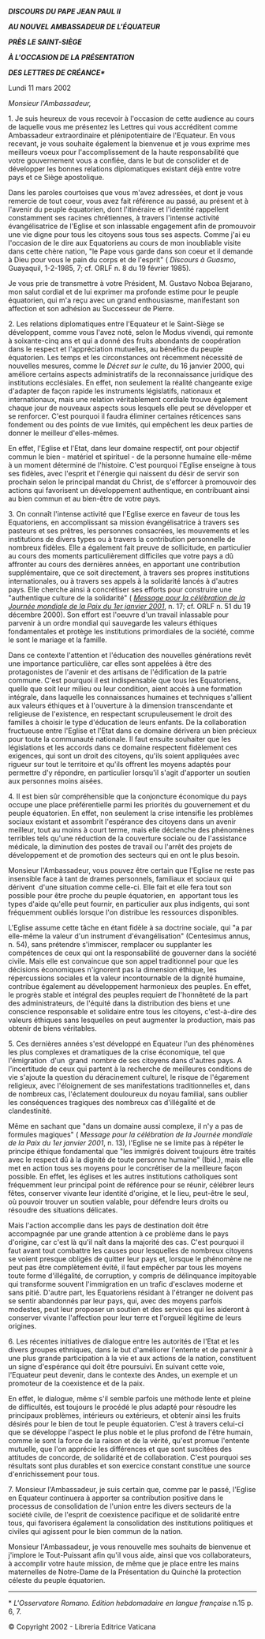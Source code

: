 ***DISCOURS DU PAPE JEAN PAUL II***

***AU NOUVEL AMBASSADEUR DE L'ÉQUATEUR***

***PRÈS LE SAINT-SIÈGE***

***À L'OCCASION DE LA PRÉSENTATION***

***DES LETTRES DE CRÉANCE\****

Lundi 11 mars 2002

*Monsieur l'Ambassadeur,*

1\. Je suis heureux de vous recevoir à l'occasion de cette audience au cours de laquelle vous me présentez les Lettres qui vous accréditent comme Ambassadeur extraordinaire et plénipotentiaire de l'Equateur. En vous recevant, je vous souhaite également la bienvenue et je vous exprime mes meilleurs voeux pour l'accomplissement de la haute responsabilité que votre gouvernement vous a confiée, dans le but de consolider et de développer les bonnes relations diplomatiques existant déjà entre votre pays et ce Siège apostolique.

Dans les paroles courtoises que vous m'avez adressées, et dont je vous remercie de tout coeur, vous avez fait référence au passé, au présent et à l'avenir du peuple équatorien, dont l'itinéraire et l'identité rappellent constamment ses racines chrétiennes, à travers l'intense activité évangélisatrice de l'Eglise et son inlassable engagement afin de promouvoir une vie digne pour tous les citoyens sous tous ses aspects. Comme j'ai eu l'occasion de le dire aux Equatoriens au cours de mon inoubliable visite dans cette chère nation, "le Pape vous garde dans son coeur et il demande à Dieu pour vous le pain du corps et de l'esprit" ( *Discours à Guasmo*,  Guayaquil, 1-2-1985, 7; cf. ORLF n. 8 du 19 février 1985).

Je vous prie de transmettre à votre Président, M. Gustavo Noboa Bejarano, mon salut cordial et de lui exprimer ma profonde estime pour le peuple équatorien, qui m'a reçu avec un grand enthousiasme, manifestant son affection et son adhésion au Successeur de Pierre.

2\. Les relations diplomatiques entre l'Equateur et le Saint-Siège se développent, comme vous l'avez noté, selon le Modus vivendi, qui remonte à soixante-cinq ans et qui a donné des fruits abondants de coopération dans le respect et l'appréciation mutuelles, au bénéfice du peuple équatorien. Les temps et les circonstances ont récemment nécessité de nouvelles mesures, comme le *Décret sur le culte*, du 16 janvier 2000, qui améliore certains aspects administratifs de la reconnaissance juridique des institutions ecclésiales. En effet, non seulement la réalité changeante exige d'adapter de façon rapide les instruments législatifs, nationaux et internationaux, mais une relation véritablement cordiale trouve également chaque jour de nouveaux aspects sous lesquels elle peut se développer et se renforcer. C'est pourquoi il faudra éliminer certaines réticences sans fondement ou des points de vue limités, qui empêchent les deux parties de donner le meilleur d'elles-mêmes.

En effet, l'Eglise et l'Etat, dans leur domaine respectif, ont pour objectif commun le bien - matériel et spirituel - de la personne humaine elle-même à un moment déterminé de l'histoire. C'est pourquoi l'Eglise enseigne à tous ses fidèles, avec l'esprit et l'énergie qui naissent du désir de servir son prochain selon le principal mandat du Christ, de s'efforcer à promouvoir des actions qui favorisent un développement authentique, en contribuant ainsi au bien commun et au bien-être de votre pays.

3\. On connaît l'intense activité que l'Eglise exerce en faveur de tous les Equatoriens, en accomplissant sa mission évangélisatrice à travers ses pasteurs et ses prêtres, les personnes consacrées, les mouvements et les institutions de divers types ou à travers la contribution personnelle de nombreux fidèles. Elle a également fait preuve de sollicitude, en particulier au cours des moments particulièrement difficiles que votre pays a dû affronter au cours des dernières années, en apportant une contribution supplémentaire, que ce soit directement, à travers ses propres institutions internationales, ou à travers ses appels à la solidarité lancés à d'autres pays. Elle cherche ainsi à concrétiser ses efforts pour construire une "authentique culture de la solidarité" ( *[Message pour la célébration de la Journée mondiale de la Paix du 1er janvier 2001](/content/john-paul-ii/fr/messages/peace/documents/hf_jp-ii_mes_20001208_xxxiv-world-day-for-peace.html)*, n. 17; cf. ORLF n. 51 du 19 décembre 2000). Son effort est l'oeuvre d'un travail inlassable pour parvenir à un ordre mondial qui sauvegarde les valeurs éthiques fondamentales et protège les institutions primordiales de la société, comme le sont le mariage et la famille.

Dans ce contexte l'attention et l'éducation des nouvelles générations revêt une importance particulière, car elles sont appelées à être des protagonistes de l'avenir et des artisans de l'édification de la patrie commune. C'est pourquoi il est indispensable que tous les Equatoriens, quelle que soit leur milieu ou leur condition, aient accès à une formation intégrale, dans laquelle les connaissances humaines et techniques s'allient aux valeurs éthiques et à l'ouverture à la dimension transcendante et religieuse de l'existence, en respectant scrupuleusement le droit des familles à choisir le type d'éducation de leurs enfants. De la collaboration fructueuse entre l'Eglise et l'Etat dans ce domaine dérivera un bien précieux pour toute la communauté nationale. Il faut ensuite souhaiter que les législations et les accords dans ce domaine respectent fidèlement ces exigences, qui sont un droit des citoyens, qu'ils soient appliquées avec rigueur sur tout le territoire et qu'ils offrent les moyens adaptés pour permettre d'y répondre, en particulier lorsqu'il s'agit d'apporter un soutien aux personnes moins aisées.

4\. Il est bien sûr compréhensible que la conjoncture économique du pays occupe une place préférentielle parmi les priorités du gouvernement et du peuple équatorien. En effet, non seulement la crise intensifie les problèmes sociaux existant et assombrit l'espérance des citoyens dans un avenir meilleur, tout au moins à court terme, mais elle déclenche des phénomènes terribles tels qu'une réduction de la couverture sociale ou de l'assistance médicale, la diminution des postes de travail ou l'arrêt des projets de développement et de promotion des secteurs qui en ont le plus besoin.

Monsieur l'Ambassadeur, vous pouvez être certain que l'Eglise ne reste pas insensible face à tant de drames personnels, familiaux et sociaux qui dérivent  d'une situation comme celle-ci. Elle fait et elle fera tout son possible pour être proche du peuple équatorien, en  apportant tous les types d'aide qu'elle peut fournir, en particulier aux plus indigents, qui sont fréquemment oubliés lorsque l'on distribue les ressources disponibles.

L'Eglise assume cette tâche en étant fidèle à sa doctrine sociale, qui "a par elle-même la valeur d'un instrument d'évangélisation" (Centesimus annus, n. 54), sans prétendre s'immiscer, remplacer ou supplanter les compétences de ceux qui ont la responsabilité de gouverner dans la société civile. Mais elle est convaincue que son appel traditionnel pour que les décisions économiques n'ignorent pas la dimension éthique, les répercussions sociales et la valeur incontournable de la dignité humaine, contribue également au développement harmonieux des peuples. En effet, le progrès stable et intégral des peuples requiert de l'honnêteté de la part des administrateurs, de l'équité dans la distribution des biens et une conscience responsable et solidaire entre tous les citoyens, c'est-à-dire des valeurs éthiques sans lesquelles on peut augmenter la production, mais pas obtenir de biens véritables.

5\. Ces dernières années s'est développé en Equateur l'un des phénomènes les plus complexes et dramatiques de la crise économique, tel que l'émigration  d'un  grand  nombre de ses citoyens dans d'autres pays. A l'incertitude de ceux qui partent à la recherche de meilleures conditions de vie s'ajoute la question du déracinement culturel, le risque de l'égarement religieux, avec l'éloignement de ses manifestations traditionnelles et, dans de nombreux cas, l'éclatement douloureux du noyau familial, sans oublier les conséquences tragiques des nombreux cas d'illégalité et de clandestinité.

Même en sachant que "dans un domaine aussi complexe, il n'y a pas de formules magiques" ( *Message pour la célébration de la Journée mondiale de la Paix du 1er janvier 2001*, n. 13), l'Eglise ne se limite pas à répéter le principe éthique fondamental que "les immigrés doivent toujours être traités avec le respect dû à la dignité de toute personne humaine" (Ibid.), mais elle met en action tous ses moyens pour le concrétiser de la meilleure façon possible. En effet, les églises et les autres institutions catholiques sont fréquemment leur principal point de référence pour se réunir, célébrer leurs fêtes, conserver vivante leur identité d'origine, et le lieu, peut-être le seul, où pouvoir trouver un soutien valable, pour défendre leurs droits ou résoudre des situations délicates.

Mais l'action accomplie dans les pays de destination doit être accompagnée par une grande attention à ce problème dans le pays d'origine, car c'est là qu'il naît dans la majorité des cas. C'est pourquoi il faut avant tout combattre les causes pour lesquelles de nombreux citoyens se voient presque obligés de quitter leur pays et, lorsque le phénomène ne peut pas être complètement évité, il faut empêcher par tous les moyens toute forme d'illégalité, de corruption, y compris de délinquance impitoyable qui transforme souvent l'immigration en un trafic d'esclaves moderne et sans pitié. D'autre part, les Equatoriens résidant à l'étranger ne doivent pas se sentir abandonnés par leur pays, qui, avec des moyens parfois modestes, peut leur proposer un soutien et des services qui les aideront à conserver vivante l'affection pour leur terre et l'orgueil légitime de leurs origines.

6\. Les récentes initiatives de dialogue entre les autorités de l'Etat et les divers groupes ethniques, dans le but d'améliorer l'entente et de parvenir à une plus grande participation à la vie et aux actions de la nation, constituent un signe d'espérance qui doit être poursuivi. En suivant cette voie, l'Equateur peut devenir, dans le contexte des Andes, un exemple et un promoteur de la coexistence et de la paix.

En effet, le dialogue, même s'il semble parfois une méthode lente et pleine de difficultés, est toujours le procédé le plus adapté pour résoudre les principaux problèmes, intérieurs ou extérieurs, et obtenir ainsi les fruits désirés pour le bien de tout le peuple équatorien. C'est à travers celui-ci que se développe l'aspect le plus noble et le plus profond de l'être humain, comme le sont la force de la raison et de la vérité, qu'est promue l'entente mutuelle, que l'on apprécie les différences et que sont suscitées des attitudes de concorde, de solidarité et de collaboration. C'est pourquoi ses résultats sont plus durables et son exercice constant constitue une source d'enrichissement pour tous.

7\. Monsieur l'Ambassadeur, je suis certain que, comme par le passé, l'Eglise en Equateur continuera à apporter sa contribution positive dans le processus de consolidation de l'union entre les divers secteurs de la société civile, de l'esprit de coexistence pacifique et de solidarité entre tous, qui favorisera également la consolidation des institutions politiques et civiles qui agissent pour le bien commun de la nation.

Monsieur l'Ambassadeur, je vous renouvelle mes souhaits de bienvenue et j'implore le Tout-Puissant afin qu'il vous aide, ainsi que vos collaborateurs, à accomplir votre haute mission, de même que je place entre les mains maternelles de Notre-Dame de la Présentation du Quinché la protection céleste du peuple équatorien.

* * *

\* *L'Osservatore Romano. Edition hebdomadaire en langue française* n.15 p. 6, 7.

© Copyright 2002 - Libreria Editrice Vaticana